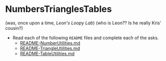 # NumbersTrianglesTables
 (was, once upon a time, _Leon's Loopy Lab_) (who is Leon?? Is he really Kris' cousin?)
 
* Read each of the following `README` files and complete each of the asks.
    * [README-NumberUtilities.md](./README-NumberUtilities.md)
    * [README-TriangleUtilities.md](./README-TriangleUtilities.md)
    * [README-TableUtilities.md](./README-TableUtilities.md)
    




















